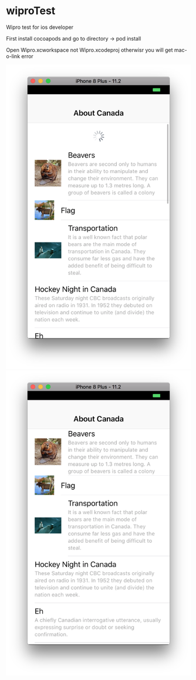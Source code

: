 # wiproTest
Wipro test for ios developer

First install cocoapods and go to directory -> pod install 

Open Wipro.xcworkspace not Wipro.xcodeproj otherwisr you will get mac-o-link error

<img src="https://github.com/jigar007/wiproTest/blob/master/1.png" > <img src="https://github.com/jigar007/wiproTest/blob/master/3.png"> 

